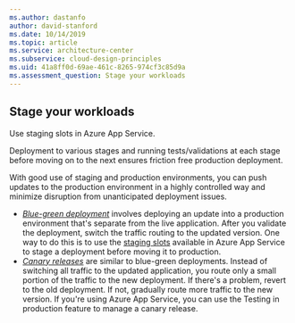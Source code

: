 ```yaml
---
ms.author: dastanfo
author: david-stanford
ms.date: 10/14/2019
ms.topic: article
ms.service: architecture-center
ms.subservice: cloud-design-principles
ms.uid: 41a8ff0d-69ae-461c-8265-974cf3c85d9a
ms.assessment_question: Stage your workloads
---
```

## Stage your workloads

Use staging slots in Azure App Service.

Deployment to various stages and running tests/validations at each stage before moving on to the next ensures friction free production deployment.

With good use of staging and production environments, you can push updates to the production environment in a highly controlled way and minimize disruption from unanticipated deployment issues.

- [*Blue-green deployment*](https://martinfowler.com/bliki/BlueGreenDeployment.html) involves deploying an update into a production environment that's separate from the live application. After you validate the deployment, switch the traffic routing to the updated version. One way to do this is to use the [staging slots](/azure/app-service/web-sites-staged-publishing) available in Azure App Service to stage a deployment before moving it to production.
- [*Canary releases*](https://martinfowler.com/bliki/CanaryRelease.html) are similar to blue-green deployments. Instead of switching all traffic to the updated application, you route only a small portion of the traffic to the new deployment. If there's a problem, revert to the old deployment. If not, gradually route more traffic to the new version. If you're using Azure App Service, you can use the Testing in production feature to manage a canary release.

